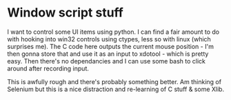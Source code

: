 # Window script stuff

I want to control some UI items using python. I can find a fair amount to do with
hooking into win32 controls using ctypes, less so with linux (which surprises me).
The C code here outputs the current mouse position - I'm then gonna store that
and use it as an input to xdotool - which is pretty easy. Then there's no dependancies
and I can use some bash to click around after recording input.

This is awfully rough and there's probably something better. Am thinking of Selenium
but this is a nice distraction and re-learning of C stuff & some Xlib.

